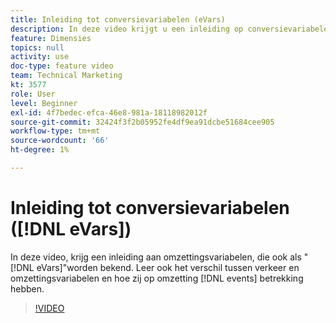 ```yaml
---
title: Inleiding tot conversievariabelen (eVars)
description: In deze video krijgt u een inleiding op conversievariabelen, ook wel "eVars" genoemd. Leer ook het verschil tussen verkeer en omzettingsvariabelen en hoe zij op omzettingsgebeurtenissen betrekking hebben.
feature: Dimensies
topics: null
activity: use
doc-type: feature video
team: Technical Marketing
kt: 3577
role: User
level: Beginner
exl-id: 4f7bedec-efca-46e8-981a-18118982012f
source-git-commit: 32424f3f2b05952fe4df9ea91dcbe51684cee905
workflow-type: tm+mt
source-wordcount: '66'
ht-degree: 1%

---
```


# Inleiding tot conversievariabelen ([!DNL eVars])

In deze video, krijg een inleiding aan omzettingsvariabelen, die ook als &quot;[!DNL eVars]&quot;worden bekend. Leer ook het verschil tussen verkeer en omzettingsvariabelen en hoe zij op omzetting [!DNL events] betrekking hebben.

>[!VIDEO](https://video.tv.adobe.com/v/28759/?quality=12)
